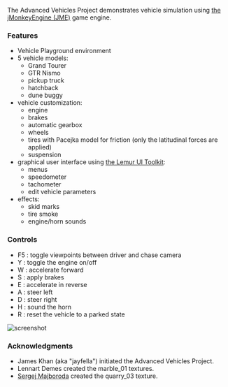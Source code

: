 The Advanced Vehicles Project demonstrates
vehicle simulation using [the jMonkeyEngine (JME)][jme] game engine.

### Features

+ Vehicle Playground environment
+ 5 vehicle models:
  + Grand Tourer
  + GTR Nismo
  + pickup truck
  + hatchback
  + dune buggy
+ vehicle customization:
  + engine
  + brakes
  + automatic gearbox
  + wheels
  + tires with Pacejka model for friction (only the latitudinal forces are applied)
  + suspension
+ graphical user interface using [the Lemur UI Toolkit][lemur]:
  + menus
  + speedometer
  + tachometer
  + edit vehicle parameters
+ effects:
  + skid marks
  + tire smoke
  + engine/horn sounds

### Controls

+ F5 : toggle viewpoints between driver and chase camera
+ Y : toggle the engine on/off
+ W : accelerate forward
+ S : apply brakes
+ E : accelerate in reverse
+ A : steer left
+ D : steer right
+ H : sound the horn
+ R : reset the vehicle to a parked state

![screenshot](https://i.ibb.co/JyPHdv8/image.png)

[jme]: http://jmonkeyengine.org  "jMonkeyEngine Project"
[lemur]: https://github.com/jMonkeyEngine-Contributions/Lemur "Lemur UI Toolkit"
[sergej]: https://hdrihaven.com/hdris/?a=Sergej%20Majboroda "HDRIs by Sergej Majboroda"

### Acknowledgments

+ James Khan (aka "jayfella") initiated the Advanced Vehicles Project.
+ Lennart Demes created the marble_01 textures.
+ [Sergej Majboroda][sergej] created the quarry_03 texture.
